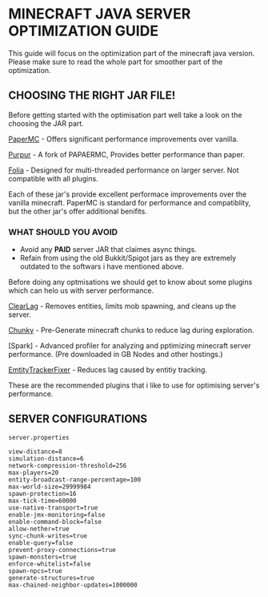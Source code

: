 # MINECRAFT JAVA SERVER OPTIMIZATION GUIDE

This guide will focus on the optimization part of the minecraft java version. Please make sure to read the whole part for smoother part of the optimization.

## CHOOSING THE RIGHT JAR FILE!

Before getting started with the optimisation part well take a look on the choosing the JAR part.

[PaperMC](https://papermc.io/software/paper) - Offers significant performance improvements over vanilla.

[Purpur](https://purpurmc.org) - A fork of PAPAERMC, Provides better performance than paper.

[Folia](https://papermc.io/software/folia) - Designed for multi-threaded performance on larger server. Not compatible with all plugins.

Each of these jar's provide excellent performace improvements over the vanilla minecraft. PaperMC is standard for performance and compatiblity, but the other jar's offer additional benifits.

### WHAT SHOULD YOU AVOID

- Avoid any **PAID** server JAR that claimes async things.
- Refain from using the old Bukkit/Spigot jars as they are extremely outdated to the softwars i have mentioned above.


Before doing any optmisations we should get to know about some plugins which can helo us with server performance.

[ClearLag](https://www.spigotmc.org/resources/clearlagg.68271/) - Removes entities, limits mob spawning, and cleans up the server.

[Chunky](https://www.spigotmc.org/resources/chunky.81534/) - Pre-Generate minecraft chunks to reduce lag during exploration.

[Spark] - Advanced profiler for analyzing and pptimizing minecraft server performance. (Pre downloaded in GB Nodes and other hostings.)

[EmtityTrackerFixer](https://www.spigotmc.org/resources/entity-tracker-fixer-2-1-18-1-1-18-2.101145/) - Reduces lag caused by entitiy tracking.

These are the recommended plugins that i like to use for optimising server's performance.

## SERVER CONFIGURATIONS


`server.properties`
```
view-distance=8
simulation-distance=6
network-compression-threshold=256
max-players=20
entity-broadcast-range-percentage=100
max-world-size=29999984
spawn-protection=16
max-tick-time=60000
use-native-transport=true
enable-jmx-monitoring=false
enable-command-block=false
allow-nether=true
sync-chunk-writes=true
enable-query=false
prevent-proxy-connections=true
spawn-monsters=true
enforce-whitelist=false
spawn-npcs=true
generate-structures=true
max-chained-neighbor-updates=1000000
```